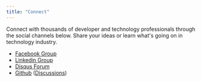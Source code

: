 ```yaml
---
title: "Connect"
---
```

Connect with thousands of developer and technology professionals through the social channels below. Share your ideas or learn what's going on in technology industry.

* [Facebook Group](https://www.facebook.com/groups/dotcong)
* [Linkedin Group](https://www.linkedin.com/groups/54839)
* [Disqus Forum](https://disqus.com/home/forums/dotconnect)
* [Github](https://github.com/DotConnectOrg) ([Discussions](https://github.com/DotConnectOrg/DotConnectOrg.github.io/issues))
